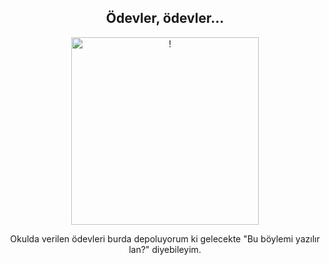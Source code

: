 <div align="center">
<h2>Ödevler, ödevler...</></h2>
</div>

<div align="center" width="50">

<img src="https://i.imgur.com/4da9RZN.gif" alt="!" width="300"/>

</div>

<div align="center">

Okulda verilen ödevleri burda depoluyorum ki gelecekte "Bu böylemi yazılır lan?" diyebileyim. <br>

